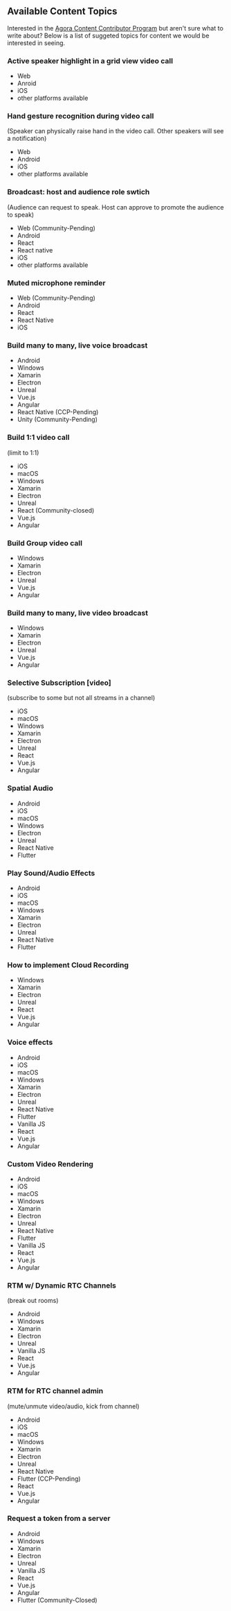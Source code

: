 ## Available Content Topics 
Interested in the [Agora Content Contributor Program](https://www.agora.io/en/agora-content-contributor-program/) but aren't sure what to write about? Below is a list of suggeted topics for content we would be interested in seeing. 

### Active speaker highlight in a grid view video call
- Web
- Anroid
- iOS
- other platforms available

### Hand gesture recognition during video call
(Speaker can physically raise hand in the video call. Other speakers will see a notification)
- Web
- Android
- iOS
- other platforms available

### Broadcast: host and audience role swtich
(Audience can request to speak. Host can approve to promote the audience to speak)
- Web (Community-Pending)
- Android
- React
- React native
- iOS
- other platforms available

### Muted microphone reminder
- Web (Community-Pending)
- Android
- React
- React Native
- iOS

### Build many to many, live voice broadcast 
- Android
- Windows
- Xamarin
- Electron
- Unreal
- Vue.js 
- Angular
- React Native (CCP-Pending)
- Unity (Community-Pending)

### Build 1:1 video call 
(limit to 1:1)
- iOS
- macOS
- Windows
- Xamarin
- Electron
- Unreal
- React (Community-closed)
- Vue.js 
- Angular

### Build Group video call
- Windows
- Xamarin
- Electron
- Unreal
- Vue.js 
- Angular

### Build many to many, live video broadcast
- Windows
- Xamarin
- Electron
- Unreal
- Vue.js 
- Angular

### Selective Subscription [video]
(subscribe to some but not all streams in a channel)
- iOS
- macOS
- Windows
- Xamarin
- Electron
- Unreal
- React
- Vue.js 
- Angular

### Spatial Audio
- Android
- iOS
- macOS
- Windows
- Electron
- Unreal
- React Native
- Flutter

### Play Sound/Audio Effects
- Android
- iOS
- macOS
- Windows
- Xamarin
- Electron
- Unreal
- React Native
- Flutter

### How to implement Cloud Recording 
- Windows
- Xamarin
- Electron
- Unreal
- React
- Vue.js 
- Angular

### Voice effects
- Android
- iOS
- macOS
- Windows
- Xamarin
- Electron
- Unreal
- React Native
- Flutter 
- Vanilla JS
- React
- Vue.js
- Angular

### Custom Video Rendering
- Android
- iOS
- macOS
- Windows
- Xamarin
- Electron
- Unreal
- React Native
- Flutter
- Vanilla JS
- React
- Vue.js
- Angular

### RTM w/ Dynamic RTC Channels
(break out rooms)
- Android
- Windows
- Xamarin
- Electron
- Unreal
- Vanilla JS
- React
- Vue.js
- Angular

### RTM for RTC channel admin
(mute/unmute video/audio, kick from channel)
- Android
- iOS
- macOS
- Windows
- Xamarin
- Electron
- Unreal
- React Native
- Flutter (CCP-Pending)
- React
- Vue.js
- Angular

### Request a token from a server
- Android
- Windows
- Xamarin
- Electron
- Unreal
- Vanilla JS
- React
- Vue.js
- Angular
- Flutter (Community-Closed)

